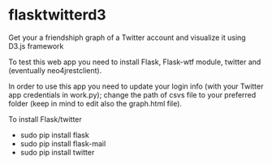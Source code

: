 flasktwitterd3
==============

Get your a friendshiph graph of a Twitter account and visualize it using D3.js framework

To test this web app you need to install Flask, Flask-wtf module, twitter and (eventually neo4jrestclient). 

In order to use this app you need to update your login info (with your Twitter app credentials in work.py); 
change the path of csvs file to your preferred folder (keep in mind to edit also the graph.html file). 

To install Flask/twitter

- sudo pip install flask
- sudo pip install flask-mail
- sudo pip install twitter

